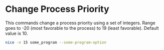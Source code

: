 # Change Process Priority

This commands change a process priority using a set of integers.
Range goes to -20 (most favorable to the process) to 19 (least favorable).
Default value is 10.

``` sh
nice -n 15 some_program --some-program-option 
```
